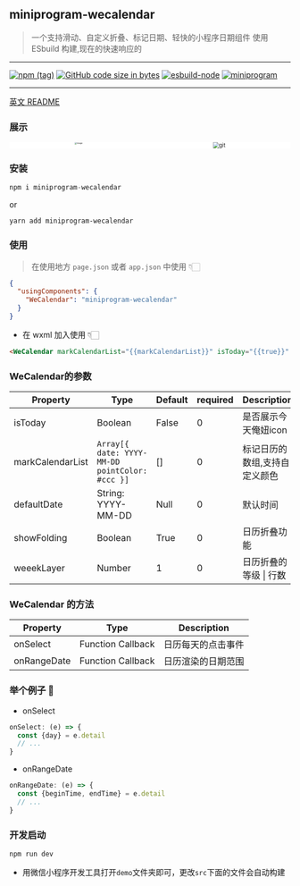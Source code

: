 ## miniprogram-wecalendar
> 一个支持滑动、自定义折叠、标记日期、轻快的小程序日期组件
> 使用ESbuild 构建,现在的快速响应的

---

[![npm (tag)](https://img.shields.io/npm/v/miniprogram-wecalendar)](https://www.npmjs.com/package/miniprogram-wecalendar) 
[![GitHub code size in bytes](https://img.shields.io/github/languages/code-size/ruoduan-hub/miniprogram-wecalendar)](https://github.com/ruoduan-hub/miniprogram-wecalendar)
[![esbuild-node](https://img.shields.io/badge/Node18-Esbuild-blue)](https://github.com/ruoduan-hub/miniprogram-wecalendar)
[![miniprogram](https://img.shields.io/badge/Component-miniprogram-blue)](https://github.com/ruoduan-hub/miniprogram-wecalendar)

---

[英文 README](README.md)

### 展示

<div style="display: flex; justify-content: space-around;background: #fff">
  <img src="https://s2.loli.net/2023/04/19/u7owCD6U9pAiLxf.png" alt="image" style="zoom: 25%;" />
  <img src="https://s2.loli.net/2023/04/19/HaL4mwgMDou5fyK.gif" alt="git" style="zoom:67%;" />
</div>

### 安装

```js
npm i miniprogram-wecalendar
```

or

```
yarn add miniprogram-wecalendar
```



### 使用

> 在使用地方 `page.json` 或者 `app.json` 中使用 👇🏻

```json
{
  "usingComponents": {
    "WeCalendar": "miniprogram-wecalendar"
  }
}
```



- 在 wxml 加入使用 👇🏻

```html
<WeCalendar markCalendarList="{{markCalendarList}}" isToday="{{true}}" bind:onRangeDate="onRangeDate" bind:onSelect="onSelect" />
```



### WeCalendar的参数

| Property | Type | Default | required | Description |
| -------- | ----- | ----- | ----- | -------------------- |
| isToday | Boolean | False | 0 | 是否展示今天俺妞icon |
| markCalendarList | `Array[{ date: YYYY-MM-DD pointColor: #ccc }]` | [] | 0 | 标记日历的数组,支持自定义颜色 |
| defaultDate | String:  YYYY-MM-DD | Null | 0 | 默认时间 |
| showFolding | Boolean | True | 0 | 日历折叠功能 |
| weeekLayer | Number | 1 | 0 | 日历折叠的等级 \| 行数 |



### WeCalendar 的方法

| Property | Type | Description |
| ---------- | ----- | --------------- |
| onSelect | Function Callback | 日历每天的点击事件 |
| onRangeDate | Function Callback | 日历渲染的日期范围 |

### 举个例子 🌰

- onSelect

```js
onSelect: (e) => {
  const {day} = e.detail
  // ...
}
```

- onRangeDate

```js
onRangeDate: (e) => {
  const {beginTime, endTime} = e.detail
  // ...
}
```


### 开发启动
```js
npm run dev
```
- 用微信小程序开发工具打开`demo`文件夹即可，更改`src`下面的文件会自动构建



